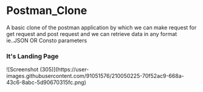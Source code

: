 # Postman_Clone

A basic clone of the postman application by which we can make request for get request and post request and we can retrieve data in any format ie..JSON OR Consto parameters 
<h3>It's Landing Page </h3>
![Screenshot (305)](https://user-images.githubusercontent.com/91051576/210050225-70f52ac9-668a-43c6-8abc-5d90670315fc.png)
